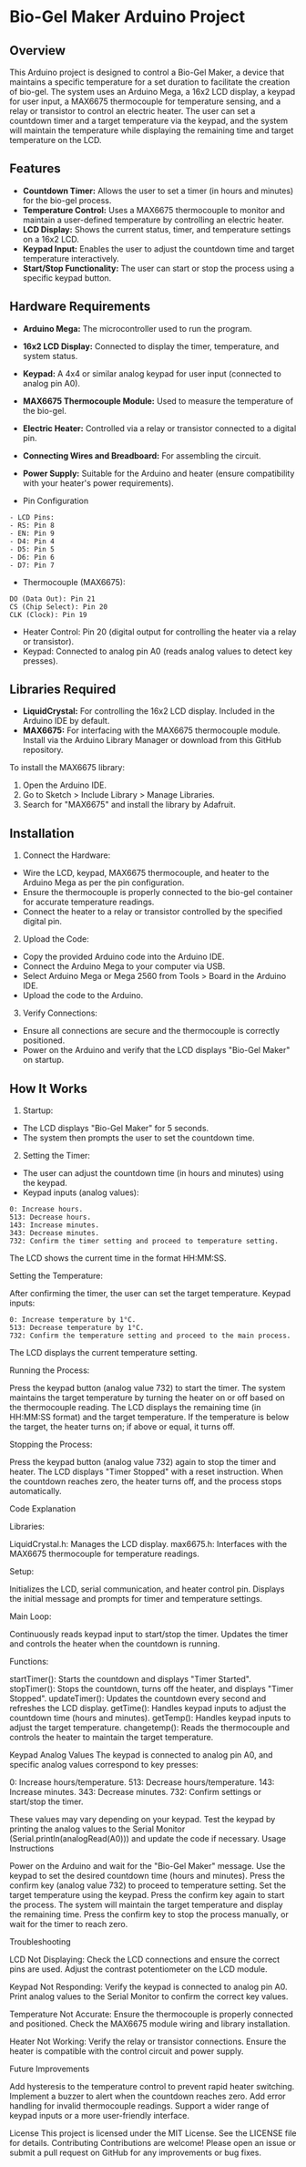 # Bio-Gel Maker Arduino Project
## Overview

This Arduino project is designed to control a Bio-Gel Maker, a device that maintains a specific temperature for a set duration to facilitate the creation of bio-gel. The system uses an Arduino Mega, a 16x2 LCD display, a keypad for user input, a MAX6675 thermocouple for temperature sensing, and a relay or transistor to control an electric heater. The user can set a countdown timer and a target temperature via the keypad, and the system will maintain the temperature while displaying the remaining time and target temperature on the LCD.

## Features

- **Countdown Timer:** Allows the user to set a timer (in hours and minutes) for the bio-gel process.
- **Temperature Control:** Uses a MAX6675 thermocouple to monitor and maintain a user-defined temperature by controlling an electric heater.
- **LCD Display:** Shows the current status, timer, and temperature settings on a 16x2 LCD.
- **Keypad Input:** Enables the user to adjust the countdown time and target temperature interactively.
- **Start/Stop Functionality:** The user can start or stop the process using a specific keypad button.

## Hardware Requirements

- **Arduino Mega:** The microcontroller used to run the program.
- **16x2 LCD Display:** Connected to display the timer, temperature, and system status.
- **Keypad:** A 4x4 or similar analog keypad for user input (connected to analog pin A0).
- **MAX6675 Thermocouple Module:** Used to measure the temperature of the bio-gel.
- **Electric Heater:** Controlled via a relay or transistor connected to a digital pin.
- **Connecting Wires and Breadboard:** For assembling the circuit.
- **Power Supply:** Suitable for the Arduino and heater (ensure compatibility with your heater's power requirements).

- Pin Configuration
```
- LCD Pins:
- RS: Pin 8
- EN: Pin 9
- D4: Pin 4
- D5: Pin 5
- D6: Pin 6
- D7: Pin 7
```

- Thermocouple (MAX6675):
```
DO (Data Out): Pin 21
CS (Chip Select): Pin 20
CLK (Clock): Pin 19
```

- Heater Control: Pin 20 (digital output for controlling the heater via a relay or transistor).
- Keypad: Connected to analog pin A0 (reads analog values to detect key presses).

## Libraries Required

- **LiquidCrystal:** For controlling the 16x2 LCD display. Included in the Arduino IDE by default.
- **MAX6675:** For interfacing with the MAX6675 thermocouple module. Install via the Arduino Library Manager or download from this GitHub repository.

To install the MAX6675 library:

1. Open the Arduino IDE.
2. Go to Sketch > Include Library > Manage Libraries.
3. Search for "MAX6675" and install the library by Adafruit.

## Installation

1. Connect the Hardware:

- Wire the LCD, keypad, MAX6675 thermocouple, and heater to the Arduino Mega as per the pin configuration.
- Ensure the thermocouple is properly connected to the bio-gel container for accurate temperature readings.
- Connect the heater to a relay or transistor controlled by the specified digital pin.


2. Upload the Code:

- Copy the provided Arduino code into the Arduino IDE.
- Connect the Arduino Mega to your computer via USB.
- Select Arduino Mega or Mega 2560 from Tools > Board in the Arduino IDE.
- Upload the code to the Arduino.


3. Verify Connections:

- Ensure all connections are secure and the thermocouple is correctly positioned.
- Power on the Arduino and verify that the LCD displays "Bio-Gel Maker" on startup.



## How It Works

1. Startup:

- The LCD displays "Bio-Gel Maker" for 5 seconds.
- The system then prompts the user to set the countdown time.


2. Setting the Timer:

- The user can adjust the countdown time (in hours and minutes) using the keypad.
- Keypad inputs (analog values):
```
0: Increase hours.
513: Decrease hours.
143: Increase minutes.
343: Decrease minutes.
732: Confirm the timer setting and proceed to temperature setting.
```

The LCD shows the current time in the format HH:MM:SS.


Setting the Temperature:

After confirming the timer, the user can set the target temperature.
Keypad inputs:
```
0: Increase temperature by 1°C.
513: Decrease temperature by 1°C.
732: Confirm the temperature setting and proceed to the main process.
```

The LCD displays the current temperature setting.


Running the Process:

Press the keypad button (analog value 732) to start the timer.
The system maintains the target temperature by turning the heater on or off based on the thermocouple reading.
The LCD displays the remaining time (in HH:MM:SS format) and the target temperature.
If the temperature is below the target, the heater turns on; if above or equal, it turns off.


Stopping the Process:

Press the keypad button (analog value 732) again to stop the timer and heater.
The LCD displays "Timer Stopped" with a reset instruction.
When the countdown reaches zero, the heater turns off, and the process stops automatically.



Code Explanation

Libraries:

LiquidCrystal.h: Manages the LCD display.
max6675.h: Interfaces with the MAX6675 thermocouple for temperature readings.


Setup:

Initializes the LCD, serial communication, and heater control pin.
Displays the initial message and prompts for timer and temperature settings.


Main Loop:

Continuously reads keypad input to start/stop the timer.
Updates the timer and controls the heater when the countdown is running.


Functions:

startTimer(): Starts the countdown and displays "Timer Started".
stopTimer(): Stops the countdown, turns off the heater, and displays "Timer Stopped".
updateTimer(): Updates the countdown every second and refreshes the LCD display.
getTime(): Handles keypad inputs to adjust the countdown time (hours and minutes).
getTemp(): Handles keypad inputs to adjust the target temperature.
changetemp(): Reads the thermocouple and controls the heater to maintain the target temperature.



Keypad Analog Values
The keypad is connected to analog pin A0, and specific analog values correspond to key presses:

0: Increase hours/temperature.
513: Decrease hours/temperature.
143: Increase minutes.
343: Decrease minutes.
732: Confirm settings or start/stop the timer.

These values may vary depending on your keypad. Test the keypad by printing the analog values to the Serial Monitor (Serial.println(analogRead(A0))) and update the code if necessary.
Usage Instructions

Power on the Arduino and wait for the "Bio-Gel Maker" message.
Use the keypad to set the desired countdown time (hours and minutes).
Press the confirm key (analog value 732) to proceed to temperature setting.
Set the target temperature using the keypad.
Press the confirm key again to start the process.
The system will maintain the target temperature and display the remaining time.
Press the confirm key to stop the process manually, or wait for the timer to reach zero.

Troubleshooting

LCD Not Displaying:
Check the LCD connections and ensure the correct pins are used.
Adjust the contrast potentiometer on the LCD module.


Keypad Not Responding:
Verify the keypad is connected to analog pin A0.
Print analog values to the Serial Monitor to confirm the correct key values.


Temperature Not Accurate:
Ensure the thermocouple is properly connected and positioned.
Check the MAX6675 module wiring and library installation.


Heater Not Working:
Verify the relay or transistor connections.
Ensure the heater is compatible with the control circuit and power supply.



Future Improvements

Add hysteresis to the temperature control to prevent rapid heater switching.
Implement a buzzer to alert when the countdown reaches zero.
Add error handling for invalid thermocouple readings.
Support a wider range of keypad inputs or a more user-friendly interface.

License
This project is licensed under the MIT License. See the LICENSE file for details.
Contributing
Contributions are welcome! Please open an issue or submit a pull request on GitHub for any improvements or bug fixes.
